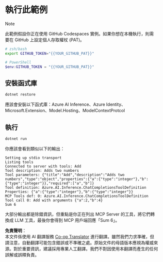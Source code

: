<!--
CO_OP_TRANSLATOR_METADATA:
{
  "original_hash": "c40c54fa74ded9c223bc0ebfc8a2de7c",
  "translation_date": "2025-07-13T19:02:05+00:00",
  "source_file": "03-GettingStarted/03-llm-client/solution/dotnet/README.md",
  "language_code": "tw"
}
-->
# 執行此範例

> [!NOTE]
> 此範例假設你正在使用 GitHub Codespaces 實例。如果你想在本機執行，則需要在 GitHub 上設定個人存取權杖 (PAT)。
>
> ```bash
> # zsh/bash
> export GITHUB_TOKEN="{{YOUR_GITHUB_PAT}}"
> ```
>
> ```powershell
> # PowerShell
> $env:GITHUB_TOKEN = "{{YOUR_GITHUB_PAT}}"
> ```

## 安裝函式庫

```sh
dotnet restore
```

應該會安裝以下函式庫：Azure AI Inference、Azure Identity、Microsoft.Extension、Model.Hosting、ModelContextProtcol

## 執行

```sh 
dotnet run
```

你應該會看到類似以下的輸出：

```text
Setting up stdio transport
Listing tools
Connected to server with tools: Add
Tool description: Adds two numbers
Tool parameters: {"title":"Add","description":"Adds two numbers","type":"object","properties":{"a":{"type":"integer"},"b":{"type":"integer"}},"required":["a","b"]}
Tool definition: Azure.AI.Inference.ChatCompletionsToolDefinition
Properties: {"a":{"type":"integer"},"b":{"type":"integer"}}
MCP Tools def: 0: Azure.AI.Inference.ChatCompletionsToolDefinition
Tool call 0: Add with arguments {"a":2,"b":4}
Sum 6
```

大部分輸出都是除錯資訊，但重點是你正在列出 MCP Server 的工具，將它們轉換成 LLM 工具，最後你會得到 MCP 用戶端回應「Sum 6」。

**免責聲明**：  
本文件係使用 AI 翻譯服務 [Co-op Translator](https://github.com/Azure/co-op-translator) 進行翻譯。雖然我們力求準確，但請注意，自動翻譯可能包含錯誤或不準確之處。原始文件的母語版本應視為權威來源。對於重要資訊，建議採用專業人工翻譯。我們不對因使用本翻譯而產生的任何誤解或誤釋負責。
